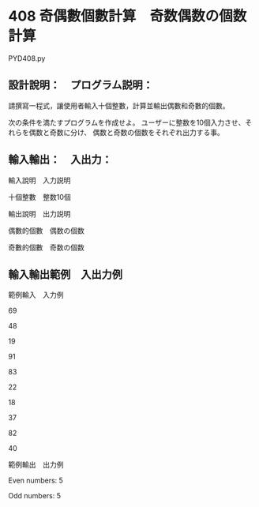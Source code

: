 # 408 奇偶數個數計算　奇数偶数の個数計算
PYD408.py
## 設計說明：　プログラム説明：
請撰寫一程式，讓使用者輸入十個整數，計算並輸出偶數和奇數的個數。

次の条件を満たすプログラムを作成せよ。
ユーザーに整数を10個入力させ、それらを偶数と奇数に分け、
偶数と奇数の個数をそれぞれ出力する事。


## 輸入輸出：　入出力：
輸入說明　入力説明

十個整數　整数10個

輸出說明　出力説明

偶數的個數　偶数の個数

奇數的個數　奇数の個数

## 輸入輸出範例　入出力例

範例輸入　入力例

69

48

19

91

83

22

18

37

82

40

範例輸出　出力例

Even numbers: 5

Odd numbers: 5

